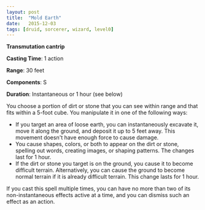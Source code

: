 ```yaml
---
layout: post
title:  "Mold Earth"
date:   2015-12-03
tags: [druid, sorcerer, wizard, level0]
---
```


**Transmutation cantrip**

**Casting Time**: 1 action

**Range**: 30 feet

**Components**: S

**Duration**: Instantaneous or 1 hour (see below)

You choose a portion of dirt or stone that you can see within range and that fits within a 5-foot cube. You manipulate it in one of the following ways:

* If you target an area of loose earth, you can instantaneously excavate it, move it along the ground, and deposit it up to 5 feet away. This movement doesn't have enough force to cause damage.
* You cause shapes, colors, or both to appear on the dirt or stone, spelling out words, creating images, or shaping patterns. The changes last for 1 hour.
* If the dirt or stone you target is on the ground, you cause it to become difficult terrain. Alternatively, you can cause the ground to become normal terrain if it is already difficult terrain. This change lasts for 1 hour.

If you cast this spell multiple times, you can have no more than two of its non-instantaneous effects active at a time, and you can dismiss such an effect as an action.
